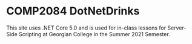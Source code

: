 <h1>COMP2084 DotNetDrinks</h1>
<p>This site uses .NET Core 5.0 and is used for in-class lessons for Server-Side Scripting at Georgian College in
the Summer 2021 Semester. </p>